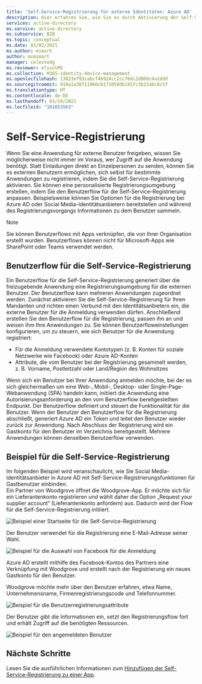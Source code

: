 ```yaml
---
title: 'Self-Service-Registrierung für externe Identitäten: Azure AD'
description: Hier erfahren Sie, wie Sie es durch Aktivierung der Self-Service-Registrierung externen Benutzern ermöglichen, sich selbst für Ihre Anwendungen zu registrieren. Erstellen Sie eine personalisierte Registrierungsumgebung, indem Sie den Benutzerflow für die Self-Service-Registrierung anpassen.
services: active-directory
ms.service: active-directory
ms.subservice: B2B
ms.topic: conceptual
ms.date: 03/02/2021
ms.author: mimart
author: msmimart
manager: celestedg
ms.reviewer: elisolMS
ms.collection: M365-identity-device-management
ms.openlocfilehash: 13023ef93cabcf46924cc2cc76dc2d868c4a1ddd
ms.sourcegitcommit: 910a1a38711966cb171050db245fc3b22abc8c5f
ms.translationtype: HT
ms.contentlocale: de-DE
ms.lasthandoff: 03/19/2021
ms.locfileid: "101653563"
---
```

# <a name="self-service-sign-up"></a>Self-Service-Registrierung

Wenn Sie eine Anwendung für externe Benutzer freigeben, wissen Sie möglicherweise nicht immer im Voraus, wer Zugriff auf die Anwendung benötigt. Statt Einladungen direkt an Einzelpersonen zu senden, können Sie es externen Benutzern ermöglichen, sich selbst für bestimmte Anwendungen zu registrieren, indem Sie die Self-Service-Registrierung aktivieren. Sie können eine personalisierte Registrierungsumgebung erstellen, indem Sie den Benutzerflow für die Self-Service-Registrierung anpassen. Beispielsweise können Sie Optionen für die Registrierung bei Azure AD oder Social Media-Identitätsanbietern bereitstellen und während des Registrierungsvorgangs Informationen zu dem Benutzer sammeln.

> [!NOTE]
> Sie können Benutzerflows mit Apps verknüpfen, die von Ihrer Organisation erstellt wurden. Benutzerflows können nicht für Microsoft-Apps wie SharePoint oder Teams verwendet werden.

## <a name="user-flow-for-self-service-sign-up"></a>Benutzerflow für die Self-Service-Registrierung

Ein Benutzerflow für die Self-Service-Registrierung generiert über die freizugebende Anwendung eine Registrierungsumgebung für die externen Benutzer. Der Benutzerflow kann mehreren Anwendungen zugeordnet werden. Zunächst aktivieren Sie die Self-Service-Registrierung für Ihren Mandanten und richten einen Verbund mit den Identitätsanbietern ein, die externe Benutzer für die Anmeldung verwenden dürfen. Anschließend erstellen Sie den Benutzerflow für die Registrierung, passen ihn an und weisen ihm Ihre Anwendungen zu.
Sie können Benutzerfloweinstellungen konfigurieren, um zu steuern, wie sich Benutzer für die Anwendung registriert:

- Für die Anmeldung verwendete Kontotypen (z. B. Konten für soziale Netzwerke wie Facebook) oder Azure AD-Konten
- Attribute, die vom Benutzer bei der Registrierung gesammelt werden, z. B. Vorname, Postleitzahl oder Land/Region des Wohnsitzes

Wenn sich ein Benutzer bei Ihrer Anwendung anmelden möchte, bei der es sich gleichermaßen um eine Web-, Mobil-, Desktop- oder Single-Page-Webanwendung (SPA) handeln kann, initiiert die Anwendung eine Autorisierungsanforderung an den vom Benutzerflow bereitgestellten Endpunkt. Der Benutzerflow definiert und steuert die Funktionalität für die Benutzer. Wenn der Benutzer den Benutzerflow für die Registrierung abschließt, generiert Azure AD ein Token und leitet den Benutzer wieder zurück zur Anwendung. Nach Abschluss der Registrierung wird ein Gastkonto für den Benutzer im Verzeichnis bereitgestellt. Mehrere Anwendungen können denselben Benutzerflow verwenden.

## <a name="example-of-self-service-sign-up"></a>Beispiel für die Self-Service-Registrierung

Im folgenden Beispiel wird veranschaulicht, wie Sie Social Media-Identitätsanbieter in Azure AD mit Self-Service-Registrierungsfunktionen für Gastbenutzer einbinden.  
Ein Partner von Woodgrove öffnet die Woodgrove-App. Er möchte sich für ein Lieferantenkonto registrieren und wählt daher die Option „Request your supplier account“ (Lieferantenkonto anfordern) aus. Dadurch wird der Flow für die Self-Service-Registrierung initiiert.

![Beispiel einer Startseite für die Self-Service-Registrierung](media/self-service-sign-up-overview/example-start-sign-up-flow.png)

Der Benutzer verwendet für die Registrierung eine E-Mail-Adresse seiner Wahl.

![Beispiel für die Auswahl von Facebook für die Anmeldung](media/self-service-sign-up-overview/example-sign-in-with-facebook.png)

Azure AD erstellt mithilfe des Facebook-Kontos des Partners eine Verknüpfung mit Woodgrove und erstellt nach der Registrierung ein neues Gastkonto für den Benutzer.

Woodgrove möchte mehr über den Benutzer erfahren, etwa Name, Unternehmensname, Firmenregistrierungscode und Telefonnummer.

![Beispiel für die Benutzerregistrierungsattribute](media/self-service-sign-up-overview/example-enter-user-attributes.png)

Der Benutzer gibt die Informationen ein, setzt den Registrierungsflow fort und erhält Zugriff auf die benötigten Ressourcen.

![Beispiel für den angemeldeten Benutzer](media/self-service-sign-up-overview/example-signed-in.png)

## <a name="next-steps"></a>Nächste Schritte

 Lesen Sie die ausführlichen Informationen zum [Hinzufügen der Self-Service-Registrierung zu einer App](self-service-sign-up-user-flow.md).